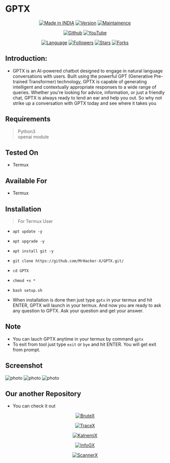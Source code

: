 # GPTX

<p align="center">
<a href="https://instagram.com/0hacker.x0"><img title="Made in INDIA" src="https://img.shields.io/badge/Tool-GPTX-green.svg"></a>
<a href="https://youtube.com/@Technolex"><img title="Version" src="https://img.shields.io/badge/Version-1.0-green.svg?style=flat-square"></a>
<a href="https://youtube.com/@Technolex"><img title="Maintainence" src="https://img.shields.io/badge/Maintained%3F-yes-green.svg"></a>
</p>

<p align="center">
<a href="https://github.com/MrHacker-X"><img title="Github" src="https://img.shields.io/badge/MrHacker-X-brightgreen?style=for-the-badge&logo=github"></a>
<a href="https://youtube.com/@Technolex"><img title="YouTube" src="https://img.shields.io/badge/YouTube-Technolex-red?style=for-the-badge&logo=Youtube"></a>
</p>
<p align="center">
<a href="https://github.com/MrHacker-X"><img title="Language" src="https://img.shields.io/badge/Made%20with-Python-1f425f.svg?v=103"></a>
<a href="https://github.com/MrHacker-X"><img title="Followers" src="https://img.shields.io/github/followers/MrHacker-X?color=blue&style=flat-square"></a>
<a href="https://github.com/MrHacker-X"><img title="Stars" src="https://img.shields.io/github/stars/MrHacker-X/GPTX?color=red&style=flat-square"></a>
<a href="https://github.com/MrHacker-X"><img title="Forks" src="https://img.shields.io/github/forks/MrHacker-X/GPTX?color=red&style=flat-square"></a>


## Introduction:

+ GPTX is an AI-powered chatbot designed to engage in natural language conversations with users. Built using the powerful GPT (Generative Pre-trained Transformer) technology, GPTX is capable of generating intelligent and contextually appropriate responses to a wide range of queries. Whether you're looking for advice, information, or just a friendly chat, GPTX is always ready to lend an ear and help you out. So why not strike up a conversation with GPTX today and see where it takes you

## Requirements

> Python3 <br>
> openai module

## Tested On

+ Termux

## Available For

+ Termux

## Installation

> For Termux User

+ `apt update -y`
+ `apt upgrade -y`
+ `apt install git -y`
+ `git clone https://github.com/MrHacker-X/GPTX.git/`
+ `cd GPTX`
+ `chmod +x *`
+ `bash setup.sh`

+ When installation is done then just type `gptx` in your termux and hit ENTER, GPTX will launch in your termux. And now you are ready to ask any question to GPTX. Ask your question and get your answer.

## Note
+ You can lauch GPTX anytime in your termux by command `gptx`
+ To exit from tool just type `exit` or `bye` and hit ENTER. You will get exit from prompt.

## Screenshot

![photo](https://i.ibb.co/5vXt59r/1.jpg)
![photo](https://i.ibb.co/WWZMy0w/2.jpg)
![photo](https://i.ibb.co/9TgWsR9/3.jpg)


## Our another Repository

+ You can check it out
<p align="center"><a href="https://github.com/MrHacker-X/BruteX.git/"><img title="BruteX" src="https://github-readme-stats.vercel.app/api/pin/?username=MrHacker-X&repo=BruteX&theme=dark"></a>
<p align="center"><a href="https://github.com/MrHacker-X/TraceX.git/"><img title="TraceX" src="https://github-readme-stats.vercel.app/api/pin/?username=MrHacker-X&repo=TraceX&theme=dark"></a>
<p align="center"><a href="https://github.com/MrHacker-X/KalnemiX.git/"><img title="KalnemiX" src="https://github-readme-stats.vercel.app/api/pin/?username=MrHacker-X&repo=KalnemiX&theme=dark"></a>
<p align="center"><a href="https://github.com/MrHacker-X/InfoGX.git/"><img title="InfoGX" src="https://github-readme-stats.vercel.app/api/pin/?username=MrHacker-X&repo=InfoGX&theme=dark"></a>
<p align="center"><a href="https://github.com/MrHacker-X/ScannerX.git/"><img title="ScannerX" src="https://github-readme-stats.vercel.app/api/pin/?username=MrHacker-X&repo=ScannerX&theme=dark"></a>
